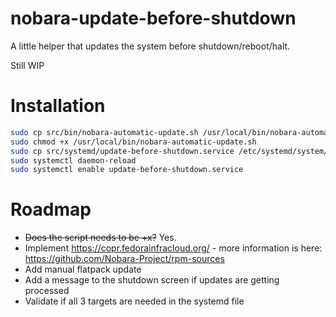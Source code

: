# nobara-update-before-shutdown
A little helper that updates the system before shutdown/reboot/halt.

Still WIP

# Installation
```bash
sudo cp src/bin/nobara-automatic-update.sh /usr/local/bin/nobara-automatic-update.sh
sudo chmod +x /usr/local/bin/nobara-automatic-update.sh
sudo cp src/systemd/update-before-shutdown.service /etc/systemd/system/
sudo systemctl daemon-reload
sudo systemctl enable update-before-shutdown.service
```

# Roadmap
* ~~Does the script needs to be +x?~~ Yes.
* Implement https://copr.fedorainfracloud.org/ - more information is here: https://github.com/Nobara-Project/rpm-sources
* Add manual flatpack update
* Add a message to the shutdown screen if updates are getting processed
* Validate if all 3 targets are needed in the systemd file